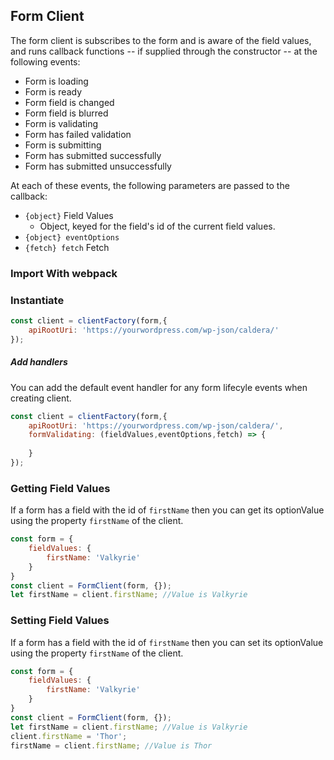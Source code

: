 
## Form Client
The form client is subscribes to the form and is aware of the field values, and runs callback functions -- if supplied through the constructor -- at the following events:

* Form is loading
* Form is ready
* Form field is changed
* Form field is blurred
* Form is validating
* Form has failed validation
* Form is submitting
* Form has submitted successfully
* Form has submitted unsuccessfully

At each of these events, the following parameters are passed to the callback:

* `{object}` Field Values
    - Object, keyed for the field's id of the current field values.
* `{object} eventOptions` 
* `{fetch} fetch` Fetch

### Import With webpack

### Instantiate
```js
const client = clientFactory(form,{
	apiRootUri: 'https://yourwordpress.com/wp-json/caldera/'
});

```

##### Add handlers
You can add the default event handler for any form lifecyle events when creating client.


```js
const client = clientFactory(form,{
	apiRootUri: 'https://yourwordpress.com/wp-json/caldera/',
	formValidating: (fieldValues,eventOptions,fetch) => {
		
	}
});

```

### Getting Field Values
If a form has a field with the id of `firstName` then you can get its optionValue using the property `firstName` of the client. 

```js
const form = {
	fieldValues: {
		firstName: 'Valkyrie'
	}
}
const client = FormClient(form, {});
let firstName = client.firstName; //Value is Valkyrie

```

### Setting Field Values
If a form has a field with the id of `firstName` then you can set its optionValue using the property `firstName` of the client. 

```js
const form = {
	fieldValues: {
		firstName: 'Valkyrie'
	}
}
const client = FormClient(form, {});
let firstName = client.firstName; //Value is Valkyrie
client.firstName = 'Thor';
firstName = client.firstName; //Value is Thor

```
